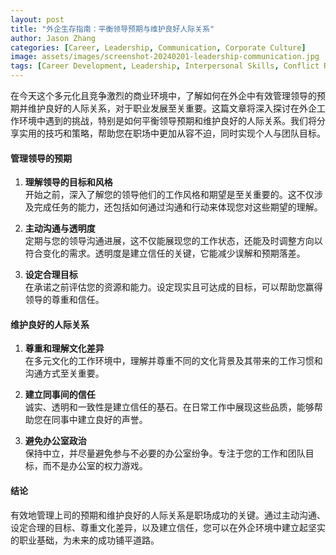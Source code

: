 ```yaml
---
layout: post
title: "外企生存指南：平衡领导预期与维护良好人际关系"
author: Jason Zhang
categories: [Career, Leadership, Communication, Corporate Culture]
image: assets/images/screenshot-20240201-leadership-communication.jpg
tags: [Career Development, Leadership, Interpersonal Skills, Conflict Resolution, Communication, Corporate Culture]
---
```


在今天这个多元化且竞争激烈的商业环境中，了解如何在外企中有效管理领导的预期并维护良好的人际关系，对于职业发展至关重要。这篇文章将深入探讨在外企工作环境中遇到的挑战，特别是如何平衡领导预期和维护良好的人际关系。我们将分享实用的技巧和策略，帮助您在职场中更加从容不迫，同时实现个人与团队目标。

#### 管理领导的预期

1. **理解领导的目标和风格**  
   开始之前，深入了解您的领导他们的工作风格和期望是至关重要的。这不仅涉及完成任务的能力，还包括如何通过沟通和行动来体现您对这些期望的理解。

2. **主动沟通与透明度**  
   定期与您的领导沟通进展，这不仅能展现您的工作状态，还能及时调整方向以符合变化的需求。透明度是建立信任的关键，它能减少误解和预期落差。

3. **设定合理目标**  
   在承诺之前评估您的资源和能力。设定现实且可达成的目标，可以帮助您赢得领导的尊重和信任。

#### 维护良好的人际关系

1. **尊重和理解文化差异**  
   在多元文化的工作环境中，理解并尊重不同的文化背景及其带来的工作习惯和沟通方式至关重要。

2. **建立同事间的信任**  
   诚实、透明和一致性是建立信任的基石。在日常工作中展现这些品质，能够帮助您在同事中建立良好的声誉。

3. **避免办公室政治**  
   保持中立，并尽量避免参与不必要的办公室纷争。专注于您的工作和团队目标，而不是办公室的权力游戏。

#### 结论
有效地管理上司的预期和维护良好的人际关系是职场成功的关键。通过主动沟通、设定合理的目标、尊重文化差异，以及建立信任，您可以在外企环境中建立起坚实的职业基础，为未来的成功铺平道路。